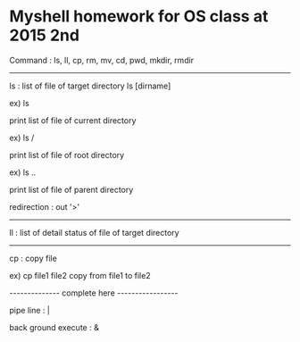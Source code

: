 # Myshell homework for OS class at 2015 2nd
Command : ls, ll, cp, rm, mv, cd, pwd, mkdir, rmdir

--------------------------------
ls : list of file of target directory
ls [dirname]

ex) ls 

print list of file of current directory

ex) ls /

print list of file of root directory

ex) ls ..

print list of file of parent directory

redirection : out '>'  

--------------------------------
ll : list of detail status of file of target directory


-------------------------------

cp : copy file

ex) cp file1 file2 
copy from file1 to file2

-------------- complete here  -----------------

pipe line : |

back ground execute : &
